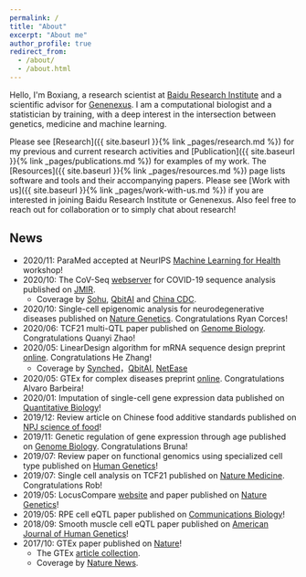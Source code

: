 ```yaml
---
permalink: /
title: "About"
excerpt: "About me"
author_profile: true
redirect_from: 
  - /about/
  - /about.html
---
```


Hello, I'm Boxiang, a research scientist at [Baidu Research Institute](http://research.baidu.com/Index) and a scientific advisor for [Genenexus](http://www.genenexus.com/). I am a computational biologist and a statistician by training, with a deep interest in the intersection between genetics, medicine and machine learning. 

Please see [Research]({{ site.baseurl }}{% link _pages/research.md %}) for my previous and current research activities and [Publication]({{ site.baseurl }}{% link _pages/publications.md %}) for examples of my work. The [Resources]({{ site.baseurl }}{% link _pages/resources.md %}) page lists software and tools and their accompanying papers. Please see [Work with us]({{ site.baseurl }}{% link _pages/work-with-us.md %}) if you are interested in joining Baidu Research Institute or Genenexus. Also feel free to reach out for collaboration or to simply chat about research! 


## News ##
- 2020/11: ParaMed accepted at NeurIPS [Machine Learning for Health](https://ml4health.github.io/2020/) workshop!
- 2020/10: The CoV-Seq [webserver](covseq.baidu.com) for COVID-19 sequence analysis published on [JMIR](https://www.jmir.org/2020/10/e22299).
    - Coverage by [Sohu](https://www.sohu.com/a/390921000_260616), [QbitAI](https://www.qbitai.com/2020/05/14297.html) and [China CDC](http://www.chinacdc.cn/zxdt/202008/t20200801_218095.html).
- 2020/10: Single-cell epigenomic analysis for neurodegenerative diseases published on [Nature Genetics](https://www.nature.com/articles/s41588-020-00721-x). Congratulations Ryan Corces! 
- 2020/06: TCF21 multi-QTL paper published on [Genome Biology](https://genomebiology.biomedcentral.com/articles/10.1186/s13059-020-02049-5). Congratulations Quanyi Zhao!
- 2020/05: LinearDesign algorithm for mRNA sequence design preprint [online](https://arxiv.org/abs/2004.10177). Congratulations He Zhang!
    - Coverage by [Synched](https://www.jiqizhixin.com/articles/2020-05-13)，[QbitAI](https://www.qbitai.com/2020/05/14297.html), [NetEase](https://news.163.com/20/0726/13/FIFCIQQ600019OH3.html)
- 2020/05: GTEx for complex diseases preprint [online](https://www.biorxiv.org/content/10.1101/814350v2.abstract). Congratulations Alvaro Barbeira! 
- 2020/01: Imputation of single-cell gene expression data published on [Quantitative Biology](https://link.springer.com/article/10.1007%2Fs40484-019-0192-7)!
- 2019/12: Review article on Chinese food additive standards published on [NPJ science of food](https://www.nature.com/articles/s41538-019-0060-x)!
- 2019/11: Genetic regulation of gene expression through age published on [Genome Biology](https://link.springer.com/article/10.1186/s13059-019-1840-y). Congratulations Bruna!
- 2019/07: Review paper on functional genomics using specialized cell type published on [Human Genetics](https://link.springer.com/article/10.1007/s00439-019-02044-2)!
- 2019/07: Single cell analysis on TCF21 published on [Nature Medicine](https://www.nature.com/articles/s41591-019-0512-5). Congratulations Rob!
- 2019/05: LocusCompare [website](http://locuscompare.com/) and paper published on [Nature Genetics](https://www.nature.com/articles/s41588-019-0404-0)!
- 2019/05: RPE cell eQTL paper published on [Communications Biology](https://www.nature.com/articles/s42003-019-0430-6)!
- 2018/09: Smooth muscle cell eQTL paper published on [American Journal of Human Genetics](https://www.sciencedirect.com/science/article/pii/S0002929718302672)!
- 2017/10: GTEx paper published on [Nature](https://www.nature.com/articles/nature24277)!
    - The GTEx [article collection](https://www.nature.com/collections/dcfzxywzby). 
    - Coverage by [Nature News](https://www.nature.com/articles/550190a).  






